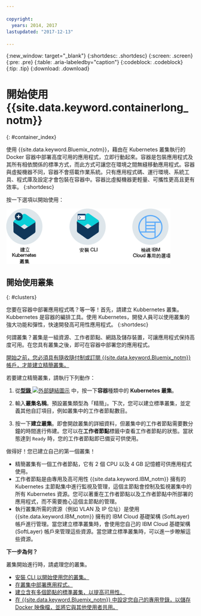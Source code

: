 ```yaml
---

copyright:
  years: 2014, 2017
lastupdated: "2017-12-13"

---
```


{:new_window: target="_blank"}
{:shortdesc: .shortdesc}
{:screen: .screen}
{:pre: .pre}
{:table: .aria-labeledby="caption"}
{:codeblock: .codeblock}
{:tip: .tip}
{:download: .download}


# 開始使用 {{site.data.keyword.containerlong_notm}}
{: #container_index}

使用 {{site.data.keyword.Bluemix_notm}}，藉由在 Kubernetes 叢集執行的 Docker 容器中部署高度可用的應用程式，立即行動起來。容器是包裝應用程式及其所有相依關係的標準方式，而此方式可讓您在環境之間無縫移動應用程式。容器與虛擬機器不同，容器不會搭載作業系統。只有應用程式碼、運行環境、系統工具、程式庫及設定才會包裝在容器中。容器比虛擬機器更輕量、可攜性更高且更有效率。
{:shortdesc}


按一下選項以開始使用：

<img usemap="#home_map" border="0" class="image" id="image_ztx_crb_f1b" src="images/cs_public_dedicated_options.png" width="440" alt="按一下圖示，以快速開始使用 {{site.data.keyword.containershort_notm}}。透過 {{site.data.keyword.Bluemix_dedicated_notm}}，按一下此圖示以查看選項。" style="width:440px;" />
<map name="home_map" id="home_map">
<area href="#clusters" alt="在 {{site.data.keyword.Bluemix_notm}} 中開始使用 Kubernetes 叢集" title="在 {{site.data.keyword.Bluemix_notm}} 中開始使用 Kubernetes 叢集" shape="rect" coords="-7, -8, 108, 211" />
<area href="cs_cli_install.html" alt="安裝 CLI。" title="安裝 CLI。" shape="rect" coords="155, -1, 289, 210" />
<area href="cs_dedicated.html#dedicated_environment" alt="{{site.data.keyword.Bluemix_dedicated_notm}} 雲端環境" title="{{site.data.keyword.Bluemix_notm}} 雲端環境" shape="rect" coords="326, -10, 448, 218" />
</map>


## 開始使用叢集
{: #clusters}

您要在容器中部署應用程式嗎？等一等！首先，請建立 Kubbernetes 叢集。Kubbernetes 是容器的編排工具。使用 Kubernetes，開發人員可以使用叢集的強大功能和彈性，快速開發高可用性應用程式。
{:shortdesc}

何謂叢集？叢集是一組資源、工作者節點、網路及儲存裝置，可讓應用程式保持高度可用。在您具有叢集之後，即可在容器中部署您的應用程式。

[開始之前，您必須具有隨收隨付制或訂閱 {{site.data.keyword.Bluemix_notm}} 帳戶，才能建立精簡叢集。](https://console.bluemix.net/registration/)


若要建立精簡叢集，請執行下列動作：

1.  從[**型錄** ![外部鏈結圖示](../icons/launch-glyph.svg "外部鏈結圖示")](https://console.bluemix.net/catalog/?category=containers) 中，按一下**容器**種類中的 **Kubernetes 叢集**。

2.  輸入**叢集名稱**。預設叢集類型為「精簡」。下次，您可以建立標準叢集，並定義其他自訂項目，例如叢集中的工作者節點數目。

3.  按一下**建立叢集**。即會開啟叢集的詳細資料，但叢集中的工作者節點需要數分鐘的時間進行佈建。您可以在**工作者節點**標籤中查看工作者節點的狀態。當狀態達到 `Ready` 時，您的工作者節點即已備妥可供使用。

做得好！您已建立自己的第一個叢集！

*   精簡叢集有一個工作者節點，它有 2 個 CPU 以及 4 GB 記憶體可供應用程式使用。
*   工作者節點是由專用及高可用性 {{site.data.keyword.IBM_notm}} 擁有的 Kubernetes 主節點集中進行監視及管理，這個主節點會控制及監視叢集中的所有 Kubernetes 資源。您可以著重在工作者節點以及工作者節點中所部署的應用程式，而不需要擔心這個主節點的管理。
*   執行叢集所需的資源（例如 VLAN 及 IP 位址）是使用 {{site.data.keyword.IBM_notm}} 擁有的 IBM Cloud 基礎架構 (SoftLayer) 帳戶進行管理。當您建立標準叢集時，會使用您自己的 IBM Cloud 基礎架構 (SoftLayer) 帳戶來管理這些資源。當您建立標準叢集時，可以進一步瞭解這些資源。


**下一步為何？**

叢集開始進行時，請處理您的叢集。

* [安裝 CLI 以開始使用您的叢集。](cs_cli_install.html#cs_cli_install)
* [在叢集中部署應用程式。](cs_apps.html#cs_apps_cli)
* [建立含有多個節點的標準叢集，以提高可用性。](cs_cluster.html#cs_cluster_ui)
* [在 {{site.data.keyword.Bluemix_notm}} 中設定您自己的專用登錄，以儲存 Docker 映像檔，並將它與其他使用者共用。](/docs/services/Registry/index.html)
